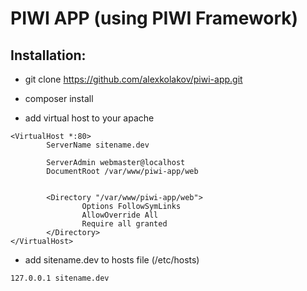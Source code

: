 PIWI APP (using PIWI Framework)
===============================

Installation:
---------------------------

- git clone https://github.com/alexkolakov/piwi-app.git

- composer install

- add virtual host to your apache

```
<VirtualHost *:80>
        ServerName sitename.dev

        ServerAdmin webmaster@localhost
        DocumentRoot /var/www/piwi-app/web


        <Directory "/var/www/piwi-app/web">
                Options FollowSymLinks
                AllowOverride All
                Require all granted
        </Directory>
</VirtualHost>
```

- add sitename.dev to hosts file (/etc/hosts)

`127.0.0.1 sitename.dev`